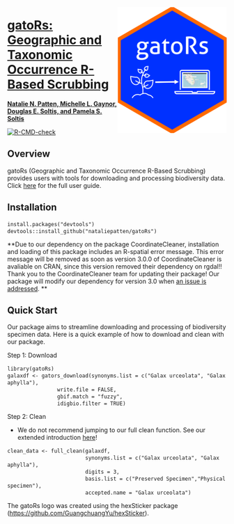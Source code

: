 <a href="https://nataliepatten.github.io/gatoRs/"><img align="right" src="man/figures/logo.png" width=250>

# gatoRs: Geographic and Taxonomic Occurrence R-Based Scrubbing
**Natalie N. Patten, Michelle L. Gaynor, Douglas E. Soltis, and Pamela S. Soltis** 
<!-- badges: start -->
[![R-CMD-check](https://github.com/nataliepatten/gatoRs/actions/workflows/R-CMD-check.yaml/badge.svg)](https://github.com/nataliepatten/gatoRs/actions/workflows/R-CMD-check.yaml)
<!-- badges: end -->

## Overview
gatoRs (Geographic and Taxonomic Occurrence R-Based Scrubbing) provides users with tools for downloading and processing biodiversity data. Click [here](https://nataliepatten.github.io/gatoRs/) for the full user guide.

## Installation
```
install.packages("devtools")
devtools::install_github("nataliepatten/gatoRs")
```

**Due to our dependency on the package CoordinateCleaner, installation and loading of this package includes an R-spatial error message. This error message will be removed as soon as version 3.0.0 of CoordinateCleaner is avaliable on CRAN, since this version removed their dependency on rgdal!! Thank you to the CoordinateCleaner team for updating their package! Our package will modify our dependency for version 3.0 when [an issue is addressed](https://github.com/ropensci/CoordinateCleaner/issues/89). **

## Quick Start  
Our package aims to streamline downloading and processing of biodiversity specimen data. Here is a quick example of how to download and clean with our package.

Step 1: Download   

```
library(gatoRs)
galaxdf <- gators_download(synonyms.list = c("Galax urceolata", "Galax aphylla"), 
                write.file = FALSE,
                gbif.match = "fuzzy",
                idigbio.filter = TRUE)
```

Step 2: Clean   
  - We do not recommend jumping to our full clean function. See our extended introduction [here](https://nataliepatten.github.io/gatoRs/)!     
  
  
```
clean_data <- full_clean(galaxdf,
                         synonyms.list = c("Galax urceolata", "Galax aphylla"), 
                         digits = 3,
                         basis.list = c("Preserved Specimen","Physical specimen"), 
                         accepted.name = "Galax urceolata")
```


The gatoRs logo was created using the hexSticker package (https://github.com/GuangchuangYu/hexSticker).
